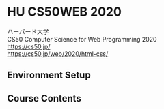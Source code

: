 # HU CS50WEB 2020

ハーバード大学  
CS50 Computer Science for Web Programming 2020  
https://cs50.jp/  
https://cs50.jp/web/2020/html-css/  


## Environment Setup


## Course Contents

